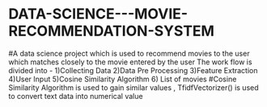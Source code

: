 # DATA-SCIENCE---MOVIE-RECOMMENDATION-SYSTEM
#A data science project which is used to recommend movies to the user which matches closely to the movie entered by the user
The work flow is divided into - 1)Collecting Data 2)Data Pre Processing 3)Feature Extraction 4)User Input 5)Cosine Similarity Algorithm 6) List of movies
#Cosine Similarity Algorithm is used to gain similar values , TfidfVectorizer() is used to convert text data into numerical value
